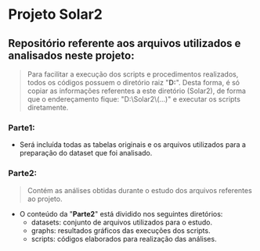 # Projeto Solar2

## Repositório referente aos arquivos utilizados e analisados neste projeto:
> Para facilitar a execução dos scripts e procedimentos realizados, todos os códigos possuem o diretório raiz "**D\:**". Desta forma, é só copiar as informações referentes a este diretório (Solar2), de forma que o endereçamento fique: "D:\Solar2\\(...)" e executar os scripts diretamente.  

### Parte1: 
 - Será incluída todas as tabelas originais e os arquivos utilizados para a preparação do dataset que foi analisado.

### Parte2: 
> Contém as análises obtidas durante o estudo dos arquivos referentes ao projeto. 
 - O conteúdo da "**Parte2**" está dividido nos seguintes diretórios:
    - datasets: conjunto de arquivos utilizados para o estudo.
    - graphs: resultados gráficos das execuções dos scripts. 
    - scripts: códigos elaborados para realização das análises.
